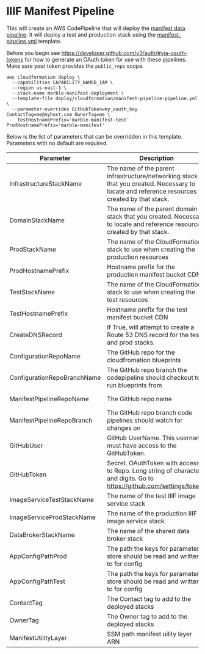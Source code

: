 
# IIIF Manifest Pipeline

This will create an AWS CodePipeline that will deploy the [manifest data pipeline](https://github.com/ndlib/marble-manifest-pipeline). It will deploy a test and production stack using the [manifest-pipeline.yml](/deploy/cloudformation/manifest-pipeline.yml) template.

Before you begin see https://developer.github.com/v3/auth/#via-oauth-tokens for how to generate an OAuth token for use with these pipelines. Make sure your token provides the `public_repo` scope.

```console
aws cloudformation deploy \
  --capabilities CAPABILITY_NAMED_IAM \
  --region us-east-1 \
  --stack-name marble-manifest-deployment \
  --template-file deploy/cloudformation/manifest-pipeline-pipeline.yml \
  --parameter-overrides GitHubToken=my_oauth_key ContactTag=me@myhost.com OwnerTag=me \
    TestHostnamePrefix='marble-manifest-test' ProdHostnamePrefix='marble-manifest'
```

Below is the list of parameters that can be overridden in this template. Parameters with no default are required.

| Parameter | Description | Default |
|-----------|-------------|---------|
| InfrastructureStackName | The name of the parent infrastructure/networking stack that you created. Necessary to locate and reference resources created by that stack. | marble-app-infrastructure |
| DomainStackName | The name of the parent domain stack that you created. Necessary to locate and reference resources created by that stack. | marble-domain |
| ProdStackName | The name of the CloudFormation stack to use when creating the production resources | marble-manifest-prod |
| ProdHostnamePrefix | Hostname prefix for the production manifest bucket CDN |  |
| TestStackName | The name of the CloudFormation stack to use when creating the test resources | marble-manifest-test |
| TestHostnamePrefix | Hostname prefix for the test manifest bucket CDN |  |
| CreateDNSRecord | If True, will attempt to create a Route 53 DNS record for the test and prod stacks. | True |
| ConfigurationRepoName | The GitHub repo for the cloudfromation blueprints | marble-blueprints |
| ConfigurationRepoBranchName | The GitHub repo branch the codepipeline should checkout to run blueprints from | master |
| ManifestPipelineRepoName | The GitHub repo name | marble-manifest-pipeline |
| ManifestPipelineRepoBranch | The GitHub repo branch code pipelines should watch for changes on | master |
| GitHubUser | GitHub UserName. This username must have access to the GitHubToken. | ndlib |
| GitHubToken | Secret. OAuthToken with access to Repo. Long string of characters and digits. Go to https://github.com/settings/tokens |  |
| ImageServiceTestStackName | The name of the test IIIF image service stack | marble-image-service-test |
| ImageServiceProdStackName | The name of the production IIIF image service stack | marble-image-service-prod |
| DataBrokerStackName | The name of the shared data broker stack | marble-data-broker |
| AppConfigPathProd | The path the keys for parameter store should be read and written to for config | /all/marble-manifest-pipeline-prod |
| AppConfigPathTest | The path the keys for parameter store should be read and written to for config | /all/marble-manifest-pipeline-test |
| ContactTag | The Contact tag to add to the deployed stacks |  |
| OwnerTag | The Owner tag to add to the deployed stacks |  |
| ManifestUtilityLayer | SSM path manifest uility layer ARN | /all/stacks/marble-layers/manifest |
